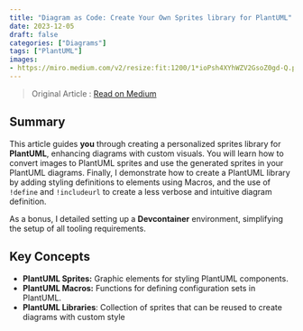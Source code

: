 ```yaml
--- 
title: "Diagram as Code: Create Your Own Sprites library for PlantUML"
date: 2023-12-05
draft: false
categories: ["Diagrams"]
tags: ["PlantUML"]
images:
- https://miro.medium.com/v2/resize:fit:1200/1*ioPsh4XYhWZV2GsoZ0gd-Q.png
---
```


> Original Article : [Read on Medium](https://medium.com/itnext/diagram-as-code-create-your-own-sprites-library-for-plantuml-f8cffb83b038)

## Summary

This article guides **you** through creating a personalized sprites library for **PlantUML**, enhancing diagrams with custom visuals. You will learn how to convert images to PlantUML sprites and use the generated sprites in your PlantUML diagrams. Finally, I demonstrate how to create a PlantUML library by adding styling definitions to elements using Macros, and the use of `!define` and `!includeurl` to create a less verbose and intuitive diagram definition.

As a bonus, I detailed setting up a **Devcontainer** environment, simplifying the setup of all tooling requirements.

## Key Concepts

*   **PlantUML Sprites:** Graphic elements for styling PlantUML components.
*   **PlantUML Macros:** Functions for defining configuration sets in PlantUML.
*   **PlantUML Libraries**: Collection of sprites that can be reused to create diagrams with custom style
